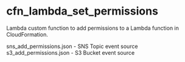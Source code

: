 # cfn_lambda_set_permissions

Lambda custom function to add permissions to a Lambda function in CloudFormation.

sns_add_permissions.json - SNS Topic event source
s3_add_permissions.json - S3 Bucket event source
